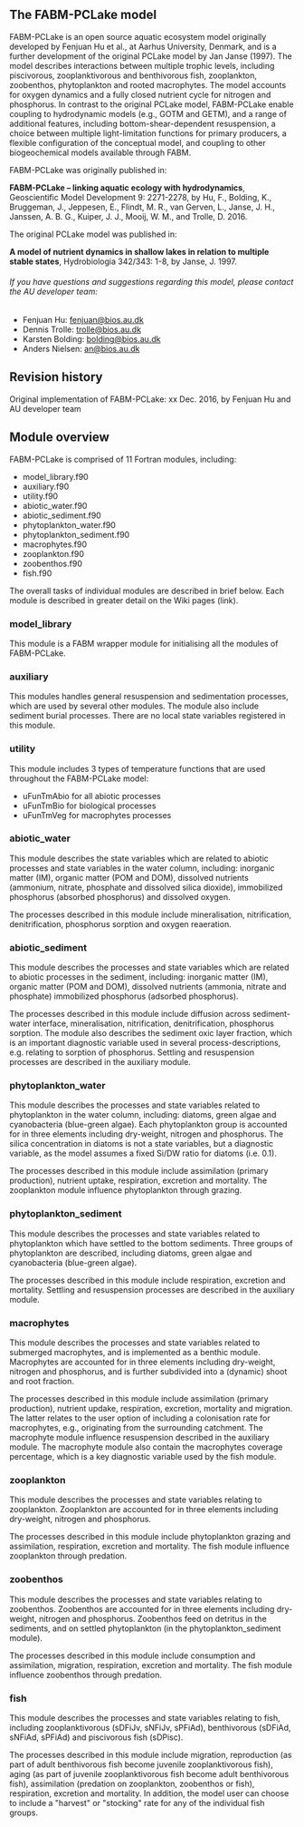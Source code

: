 ## The **FABM-PCLake** model 

FABM-PCLake is an open source aquatic ecosystem model originally developed by Fenjuan Hu et al., at Aarhus University, Denmark, and is a further development of the original PCLake model by Jan Janse (1997). The model describes interactions between multiple trophic levels, including piscivorous, zooplanktivorous and benthivorous fish, zooplankton, zoobenthos, phytoplankton and rooted macrophytes. The model accounts for oxygen dynamics and a fully closed nutrient cycle for nitrogen and phosphorus. In contrast to the original PCLake model, FABM-PCLake enable coupling to hydrodynamic models (e.g., GOTM and GETM), and a range of additional features, including bottom-shear-dependent resuspension, a choice between multiple light-limitation functions for primary producers, a flexible configuration of the conceptual model, and coupling to other biogeochemical models available through FABM.

FABM-PCLake was originally published in: 

**FABM-PCLake – linking aquatic ecology with hydrodynamics**, Geoscientific Model Development 9: 2271-2278,
by Hu, F., Bolding, K., Bruggeman, J., Jeppesen, E., Flindt, M. R., van Gerven, L., Janse, J. H., Janssen, A. B. G., Kuiper, J. J., Mooij, W. M., and Trolle, D. 2016. 

The original PCLake model was published in:
 
**A model of nutrient dynamics in shallow lakes in relation to multiple stable states**, Hydrobiologia 342/343: 1-8, by Janse, J. 1997.



###### If you have questions and suggestions regarding this model, please contact the AU developer team:
* Fenjuan Hu: fenjuan@bios.au.dk 
* Dennis Trolle: trolle@bios.au.dk                                            
* Karsten Bolding: bolding@bios.au.dk
* Anders Nielsen: an@bios.au.dk



## Revision history
Original implementation of FABM-PCLake: xx Dec. 2016, by Fenjuan Hu and AU developer team


## Module overview
FABM-PCLake is comprised of 11 Fortran modules, including:

* model_library.f90
* auxiliary.f90
* utility.f90
* abiotic_water.f90
* abiotic_sediment.f90
* phytoplankton_water.f90
* phytoplankton_sediment.f90
* macrophytes.f90
* zooplankton.f90
* zoobenthos.f90
* fish.f90

The overall tasks of individual modules are described in brief below. 
Each module is described in greater detail on the Wiki pages (link).

### model_library
This module is a FABM wrapper module for initialising all the modules of FABM-PCLake.

### auxiliary

This modules handles general resuspension and sedimentation processes, which are used by several other modules. The module also include sediment burial processes. There are no local state variables registered in this module.


### utility

This module includes 3 types of temperature functions that are used throughout the FABM-PCLake model: 

* uFunTmAbio for all abiotic processes 
* uFunTmBio for biological processes 
* uFunTmVeg for macrophytes processes


### abiotic_water

This module describes the state variables which are related to abiotic processes and state variables in the water column, including: inorganic matter (IM), organic matter (POM and DOM), dissolved nutrients (ammonium, nitrate, phosphate and dissolved silica dioxide), immobilized phosphorus (absorbed phosphorus) and dissolved oxygen. 

The processes described in this module include mineralisation, nitrification, denitrification, phosphorus sorption and oxygen reaeration.  


### abiotic_sediment

This module describes the processes and state variables which are related to abiotic processes in the sediment, including: inorganic matter (IM), organic matter (POM and DOM), dissolved nutrients (ammonia, nitrate and phosphate) immobilized phosphorus (adsorbed phosphorus).

The processes described in this module include diffusion across sediment-water interface, mineralisation, nitrification, denitrification, phosphorus sorption. The module also describes the sediment oxic layer fraction, which is an important diagnostic variable used in several process-descriptions, e.g. relating to sorption of phosphorus. Settling and resuspension processes are described in the auxiliary module.

### phytoplankton_water

This module describes the processes and state variables related to phytoplankton in the water column, including: diatoms, green algae and cyanobacteria (blue-green algae). Each phytoplankton group is accounted for in three elements including dry-weight, nitrogen and phosphorus. The silica concentration in diatoms is not a state variables, but a diagnostic variable, as the model assumes a fixed Si/DW ratio for diatoms (i.e. 0.1).

The processes described in this module include assimilation (primary production), nutrient uptake, respiration,
excretion and mortality. The zooplankton module influence phytoplankton through grazing. 

### phytoplankton_sediment

This module describes the processes and state variables related to phytoplankton which have settled to the bottom sediments. Three groups of phytoplankton are described, including diatoms, green algae and cyanobacteria (blue-green algae). 

The processes described in this module include respiration, excretion and mortality. Settling and resuspension processes are described in the auxiliary module.

### macrophytes

This module describes the processes and state variables related to submerged macrophytes, and is implemented as a benthic module. Macrophytes are accounted for in three elements including dry-weight, nitrogen and phosphorus, and is further subdivided into a (dynamic) shoot and root fraction.

The processes described in this module include assimilation (primary production), nutrient updake, respiration, excretion, mortality and migration. The latter relates to the user option of including a colonisation rate for macrophytes, e.g., originating from the surrounding catchment. The macrophyte module influence resuspension described in the auxiliary module. The macrophyte module also contain the macrophytes coverage percentage, which is a key diagnostic variable used by the fish module.

### zooplankton

This module describes the processes and state variables relating to zooplankton. Zooplankton are accounted for in three elements including dry-weight, nitrogen and phosphorus. 

The processes described in this module include phytoplankton grazing and assimilation, respiration, excretion and mortality. The fish module influence zooplankton through predation. 

### zoobenthos

This module describes the processes and state variables relating to zoobenthos. Zoobenthos are accounted for in three elements including dry-weight, nitrogen and phosphorus. Zoobenthos feed on detritus in the sediments, and on settled phytoplankton (in the phytoplankton_sediment module). 

The processes described in this module include consumption and assimilation, migration, respiration, excretion and mortality. The fish module influence zoobenthos through predation. 

### fish

This module describes the processes and state variables relating to fish, including zooplanktivorous  (sDFiJv, sNFiJv, sPFiAd), benthivorous (sDFiAd, sNFiAd, sPFiAd) and piscivorous fish (sDPisc).

The processes described in this module include migration, reproduction (as part of adult benthivorous fish become juvenile zooplanktivorous fish), aging (as part of juvenile zooplanktivorous fish become adult benthivorous fish), assimilation (predation on zooplankton, zoobenthos or fish), respiration, excretion and mortality. In addition, the model user can choose to include a "harvest" or "stocking" rate for any of the individual fish groups.